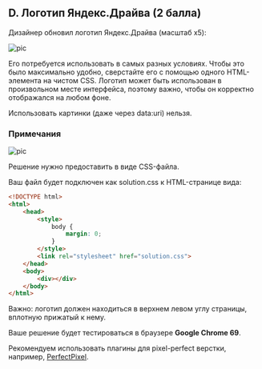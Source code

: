 ## D. Логотип Яндекс.Драйва (2 балла)

Дизайнер обновил логотип Яндекс.Драйва (масштаб x5):

![pic](https://contest.yandex.ru/testsys/statement-image?imageId=b8a1d2be559bb5a219e4fa41a46475ccce380916f12c041845eb7ae71453d324)

Его потребуется использовать в самых разных условиях. Чтобы это было максимально удобно, сверстайте его с помощью одного HTML-элемента на чистом CSS. Логотип может быть использован в произвольном месте интерфейса, поэтому важно, чтобы он корректно отображался на любом фоне.

Использовать картинки (даже через data:uri) нельзя.

### Примечания

![pic](https://contest.yandex.ru/testsys/statement-image?imageId=4a7ba7e1cfc01558a529103e3ae79363c6adb737301dc763120c37f690c2f923)

Решение нужно предоставить в виде CSS-файла.

Ваш файл будет подключен как solution.css к HTML-странице вида:

```html
<!DOCTYPE html>  
<html>  
    <head>  
        <style>  
            body {  
                margin: 0;  
            }  
        </style>  
        <link rel="stylesheet" href="solution.css">  
    </head>  
    <body>  
        <div></div>  
    </body>  
</html>
```
Важно: логотип должен находиться в верхнем левом углу страницы, вплотную прижатый к нему.

Ваше решение будет тестироваться в браузере **Google Chrome 69**.

Рекомендуем использовать плагины для pixel-perfect верстки, например, [PerfectPixel](https://chrome.google.com/webstore/detail/perfectpixel-by-welldonec/dkaagdgjmgdmbnecmcefdhjekcoceebi).
